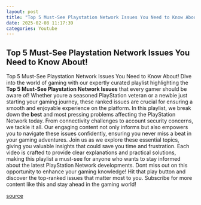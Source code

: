 ```yaml
---
layout: post
title: "Top 5 Must-See Playstation Network Issues You Need to Know About!"
date: 2025-02-08 11:17:39
categories: Youtube
---
```


## Top 5 Must-See Playstation Network Issues You Need to Know About!

Top 5 Must-See Playstation Network Issues You Need to Know About!
Dive into the world of gaming with our expertly curated playlist highlighting the **Top 5 Must-See Playstation Network Issues** that every gamer should be aware of! Whether youre a seasoned PlayStation veteran or a newbie just starting your gaming journey, these ranked issues are crucial for ensuring a smooth and enjoyable experience on the platform.
In this playlist, we break down the **best** and most pressing problems affecting the PlayStation Network today. From connectivity challenges to account security concerns, we tackle it all. Our engaging content not only informs but also empowers you to navigate these issues confidently, ensuring you never miss a beat in your gaming adventures.
Join us as we explore these essential topics, giving you valuable insights that could save you time and frustration. Each video is crafted to provide clear explanations and practical solutions, making this playlist a must-see for anyone who wants to stay informed about the latest PlayStation Network developments.
Dont miss out on this opportunity to enhance your gaming knowledge! Hit that play button and discover the top-ranked issues that matter most to you. Subscribe for more content like this and stay ahead in the gaming world!

[source](https://www.youtube.com/playlist?list=PLuowJGwg63tDmoVg8aXgaEzsTcxKOCO7s)